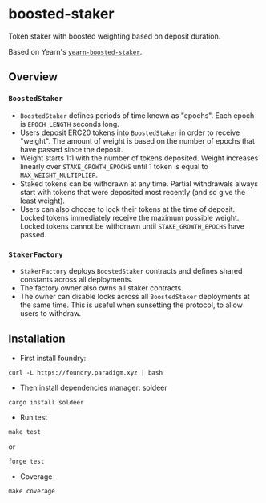 # boosted-staker

Token staker with boosted weighting based on deposit duration.

Based on Yearn's [`yearn-boosted-staker`](https://github.com/yearn/yearn-boosted-staker).

## Overview

### `BoostedStaker`

* `BoostedStaker` defines periods of time known as "epochs". Each epoch is `EPOCH_LENGTH` seconds long.
* Users deposit ERC20 tokens into `BoostedStaker` in order to receive "weight". The amount of weight is based on the number of epochs that have passed since the deposit.
* Weight starts 1:1 with the number of tokens deposited. Weight increases linearly over `STAKE_GROWTH_EPOCHS` until 1 token is equal to `MAX_WEIGHT_MULTIPLIER`.
* Staked tokens can be withdrawn at any time. Partial withdrawals always start with tokens that were deposited most recently (and so give the least weight).
* Users can also choose to lock their tokens at the time of deposit. Locked tokens immediately receive the maximum possible weight. Locked tokens cannot be withdrawn until `STAKE_GROWTH_EPOCHS` have passed.

### `StakerFactory`

* `StakerFactory` deploys `BoostedStaker` contracts and defines shared constants across all deployments.
* The factory owner also owns all staker contracts.
* The owner can disable locks across all `BoostedStaker` deployments at the same time. This is useful when sunsetting the protocol, to allow users to withdraw.

## Installation

- First install foundry:
```
curl -L https://foundry.paradigm.xyz | bash
```

- Then install dependencies manager: soldeer
```
cargo install soldeer
```

- Run test
```
make test
```
or 
```
forge test
```

- Coverage
```
make coverage
```
